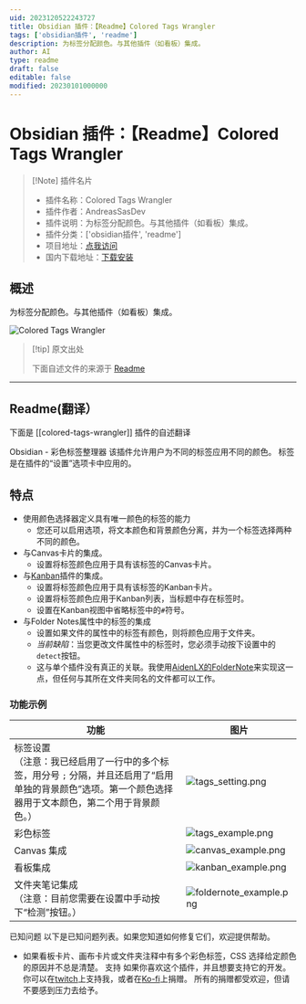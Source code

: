```yaml
---
uid: 2023120522243727
title: Obsidian 插件：【Readme】Colored Tags Wrangler
tags: ['obsidian插件', 'readme']
description: 为标签分配颜色。与其他插件（如看板）集成。
author: AI
type: readme
draft: false
editable: false
modified: 20230101000000
---
```


# Obsidian 插件：【Readme】Colored Tags Wrangler

> [!Note] 插件名片
> - 插件名称：Colored Tags Wrangler
> - 插件作者：AndreasSasDev
> - 插件说明：为标签分配颜色。与其他插件（如看板）集成。
> - 插件分类：['obsidian插件', 'readme']
> - 项目地址：[点我访问](https://github.com/code-of-chaos/obsidian-colored_tags_wrangler)
> - 国内下载地址：[下载安装](https://pkmer.cn/products/plugin/pluginMarket/?colored-tags-wrangler)

## 概述

为标签分配颜色。与其他插件（如看板）集成。

![Colored Tags Wrangler](https://cdn.pkmer.cn/covers/colored-tags-wrangler.png!pkmer)

> [!tip] 原文出处
> 
>下面自述文件的来源于 [Readme](https://ghproxy.net/https://raw.githubusercontent.com/code-of-chaos/obsidian-colored_tags_wrangler/master/README.md)
> 

---

## Readme(翻译）

下面是 [[colored-tags-wrangler]] 插件的自述翻译


Obsidian - 彩色标签整理器
该插件允许用户为不同的标签应用不同的颜色。
标签是在插件的“设置”选项卡中应用的。
## 特点
- 使用颜色选择器定义具有唯一颜色的标签的能力
  - 您还可以启用选项，将文本颜色和背景颜色分离，并为一个标签选择两种不同的颜色。
- 与Canvas卡片的集成。
  - 设置将标签颜色应用于具有该标签的Canvas卡片。
- 与[Kanban](https://github.com/mgmeyers/obsidian-kanban)插件的集成。
  - 设置将标签颜色应用于具有该标签的Kanban卡片。
  - 设置将标签颜色应用于Kanban列表，当标题中存在标签时。
  - 设置在Kanban视图中省略标签中的`#`符号。
- 与Folder Notes属性中的标签的集成
  - 设置如果文件的属性中的标签有颜色，则将颜色应用于文件夹。
  - *当前缺陷*：当您更改文件属性中的标签时，您必须手动按下设置中的`detect`按钮。
  - 这与单个插件没有真正的关联。我使用[AidenLX的FolderNote](https://github.com/aidenlx/alx-folder-note)来实现这一点，但任何与其所在文件夹同名的文件都可以工作。
### 功能示例

| 功能                                                                                                                                                                                                                                                     | 图片                                                                                                                                           |
|-----------------------------------------------------------------------------------------------------------------------------------------------------------------------------------------------------------------------------------------------------------|------------------------------------------------------------------------------------------------------------------------------------------------|
| 标签设置 <br>（注意：我已经启用了一行中的多个标签，用分号 `;` 分隔，并且还启用了“启用单独的背景颜色”选项。第一个颜色选择器用于文本颜色，第二个用于背景颜色。） | ![tags_setting.png](https://raw.githubusercontent.com/code-of-chaos/obsidian-colored_tags_wrangler/master/assets/tags_setting.png)             |
| 彩色标签                                                                                                                                                                                                                                                | ![tags_example.png](https://raw.githubusercontent.com/code-of-chaos/obsidian-colored_tags_wrangler/master/assets/tags_example.png)             |
| Canvas 集成                                                                                                                                                                                                                                              | ![canvas_example.png](https://raw.githubusercontent.com/code-of-chaos/obsidian-colored_tags_wrangler/master/assets/canvas_example.png)         |
| 看板集成                                                                                                                                                                                                                                                | ![kanban_example.png](https://raw.githubusercontent.com/code-of-chaos/obsidian-colored_tags_wrangler/master/assets/kanban_example.png)         |
| 文件夹笔记集成 <br>（注意：目前您需要在设置中手动按下“检测”按钮。）                                                                                                                                                                                            | ![foldernote_example.png](https://raw.githubusercontent.com/code-of-chaos/obsidian-colored_tags_wrangler/master/assets/foldernote_example.png) |
已知问题
以下是已知问题列表。如果您知道如何修复它们，欢迎提供帮助。
- 如果看板卡片、画布卡片或文件夹注释中有多个彩色标签，CSS 选择给定颜色的原因并不总是清楚。
支持
如果你喜欢这个插件，并且想要支持它的开发。你可以在[twitch](https://www.twitch.tv/andreassasdev)上支持我，或者在[Ko-fi](https://www.twitch.tv/andreassasdev)上捐赠。
所有的捐赠都受欢迎，但请不要感到压力去给予。



